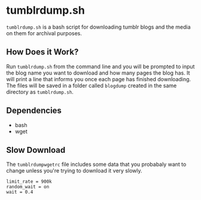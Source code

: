 # tumblrdump.sh
`tumblrdump.sh` is a bash script for downloading tumblr blogs and the media on them for archival purposes.

## How Does it Work?
Run `tumblrdump.sh` from the command line and you will be prompted to input the blog name you want to download and how many pages the blog has. It will print a line that informs you once each page has finished downloading. The files will be saved in a folder called `blogdump` created in the same directory as `tumblrdump.sh`.

## Dependencies
* bash
* wget

## Slow Download
The `tumblrdumpwgetrc` file includes some data that you probabaly want to change unless you're trying to download it very slowly.
```
limit_rate = 900k
random_wait = on
wait = 0.4
```
